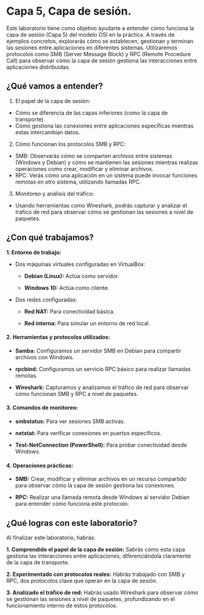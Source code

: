 # Capa 5, Capa de sesión.
Este laboratorio tiene como objetivo ayudarte a entender cómo funciona la capa de sesión (Capa 5) del modelo OSI en la práctica. A través de ejemplos concretos, explorarás cómo se establecen, gestionan y terminan las sesiones entre aplicaciones en diferentes sistemas. Utilizaremos protocolos como SMB (Server Message Block) y RPC (Remote Procedure Call) para observar cómo la capa de sesión gestiona las interacciones entre aplicaciones distribuidas.

## ¿Qué vamos a entender?
1. El papel de la capa de sesión:
  - Cómo se diferencia de las capas inferiores (como la capa de transporte).
  - Cómo gestiona las conexiones entre aplicaciones específicas mientras estas intercambian datos.
2. Cómo funcionan los protocolos SMB y RPC:
  - SMB: Observarás cómo se comparten archivos entre sistemas (Windows y Debian) y cómo se mantienen las sesiones mientras realizas operaciones como crear, modificar y eliminar archivos.
  - RPC: Verás cómo una aplicación en un sistema puede invocar funciones remotas en otro sistema, utilizando llamadas RPC.
3. Monitoreo y análisis del tráfico:
  - Usando herramientas como Wireshark, podrás capturar y analizar el tráfico de red para observar cómo se gestionan las sesiones a nivel de paquetes.

## ¿Con qué trabajamos?
**1. Entorno de trabajo:**
  - Dos máquinas virtuales configuradas en VirtualBox:
    
    - **Debian (Linux):** Actúa como servidor.
      
    - **Windows 10:** Actúa como cliente.
  - Dos redes configuradas:
    
    - **Red NAT:** Para conectividad básica.
      
    - **Red interna:** Para simular un entorno de red local.
  
#### 2. Herramientas y protocolos utilizados:

  - **Samba:** Configuramos un servidor SMB en Debian para compartir archivos con Windows.
  
  - **rpcbind:** Configuramos un servicio RPC básico para realizar llamadas remotas.
  
  - **Wireshark:** Capturamos y analizamos el tráfico de red para observar cómo funcionan SMB y RPC a nivel de paquetes.

#### 3. Comandos de monitoreo:

  - **smbstatus:** Para ver sesiones SMB activas.
  
  - **netstat:** Para verificar conexiones en puertos específicos.
    
  - **Test-NetConnection (PowerShell):** Para probar conectividad desde Windows.

#### 4. Operaciones prácticas:

  - **SMB:** Crear, modificar y eliminar archivos en un recurso compartido para observar cómo la capa de sesión gestiona las conexiones.
    
  - **RPC:** Realizar una llamada remota desde Windows al servidor Debian para entender cómo funciona este protocolo.
    
## ¿Qué logras con este laboratorio?
Al finalizar este laboratorio, habrás:

**1. Comprendido el papel de la capa de sesión:** Sabrás cómo esta capa gestiona las interacciones entre aplicaciones, diferenciándola claramente de la capa de transporte.

**2. Experimentado con protocolos reales:** Habrás trabajado con SMB y RPC, dos protocolos clave que operan en la capa de sesión.

**3. Analizado el tráfico de red:** Habrás usado Wireshark para observar cómo se gestionan las sesiones a nivel de paquetes, profundizando en el funcionamiento interno de estos protocolos.
